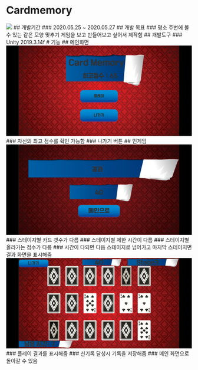 <h1>Cardmemory</h1>
<img src="https://github.com/NameLoki/CardMemory/master/image/logo.png">
## 개발기간
### 2020.05.25 ~ 2020.05.27
## 개발 목표
### 평소 주변에 볼 수 있는 같은 모양 맞추기 게임을 보고 만들어보고 싶어서 제작함
## 개발도구
### Unity 2019.3.14f
# 기능
## 메인화면
<img src="https://github.com/NameLoki/CardMemory/blob/master/image/1.jpg">
### 자신의 최고 점수를 확인 가능함
### 나가기 버튼
## 인게임
<img src="https://github.com/NameLoki/CardMemory/blob/master/image/2.jpg">
### 스테이지별 카드 갯수가 다름
### 스테이지별 제한 시간이 다름
### 스테이지별 올라가는 점수가 다름
### 시간이 다되면 다음 스테이지로 넘어가고 마지막 스테이지면 결과 화면을 표시해줌
<img src="https://github.com/NameLoki/CardMemory/blob/master/image/3.jpg">
### 플레이 결과를 표시해줌
### 신기록 달성시 기록을 저장해줌
### 메인 화면으로 돌아갈 수 있음
